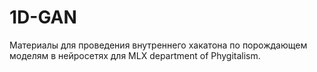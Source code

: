 # 1D-GAN

Материалы для проведения внутреннего хакатона по порождающем моделям в нейросетях для MLX department of Phygitalism.
